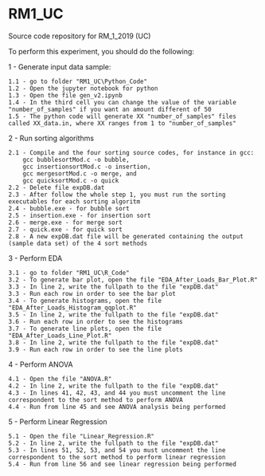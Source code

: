 # RM1_UC
Source code repository for RM_1_2019 (UC)

To perform this experiment, you should do the following:

1 - Generate input data sample:

	1.1 - go to folder "RM1_UC\Python_Code"
	1.2 - Open the jupyter notebook for python
	1.3 - Open the file gen_v2.ipynb
	1.4 - In the third cell you can change the value of the variable "number_of_samples" if you want an amount different of 50
	1.5 - The python code will generate XX "number_of_samples" files called XX_data.in, where XX ranges from 1 to "number_of_samples"

2 - Run sorting algorithms

	2.1 - Compile and the four sorting source codes, for instance in gcc: 
		gcc bubblesortMod.c -o bubble, 
		gcc insertionsortMod.c -o insertion, 				
		gcc mergesortMod.c -o merge, and 
		gcc quicksortMod.c -o quick
	2.2 - Delete file expDB.dat
	2.3 - After follow the whole step 1, you must run the sorting executables for each sorting algoritm
	2.4 - bubble.exe - for bubble sort
	2.5 - insertion.exe - for insertion sort
	2.6 - merge.exe - for merge sort
	2.7 - quick.exe - for quick sort
	2.8 - A new expDB.dat file will be generated containing the output (sample data set) of the 4 sort methods
	
3 - Perform EDA

	3.1 - go to folder "RM1_UC\R_Code"
	3.2 - To generate bar plot, open the file "EDA_After_Loads_Bar_Plot.R"
	3.3 - In line 2, write the fullpath to the file "expDB.dat"
	3.3 - Run each row in order to see the bar plot
	3.4 - To generate histograms, open the file "EDA_After_Loads_Histogram_qqplot.R"
	3.5 - In line 2, write the fullpath to the file "expDB.dat"
	3.6 - Run each row in order to see the histograms
	3.7 - To generate line plots, open the file "EDA_After_Loads_Line_Plot.R"
	3.8 - In line 2, write the fullpath to the file "expDB.dat"
	3.9 - Run each row in order to see the line plots
	
4 - Perform ANOVA

	4.1 - Open the file "ANOVA.R"
	4.2 - In line 2, write the fullpath to the file "expDB.dat"
	4.3 - In lines 41, 42, 43, and 44 you must uncomment the line correspondent to the sort method to perform ANOVA
	4.4 - Run from line 45 and see ANOVA analysis being performed
	
5 - Perform Linear Regression

	5.1 - Open the file "Linear_Regression.R"
	5.2 - In line 2, write the fullpath to the file "expDB.dat"
	5.3 - In lines 51, 52, 53, and 54 you must uncomment the line correspondent to the sort method to perform linear regression
	5.4 - Run from line 56 and see linear regression being performed
